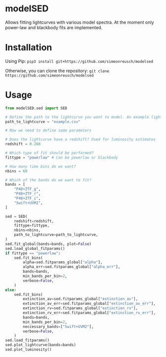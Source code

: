 # modelSED

Allows fitting lightcurves with various model spectra. At the moment only power-law and blackbody fits are implemented.

# Installation
Using Pip: ```pip3 install git+https://github.com/simeonreusch/modelsed```

Otherwise, you can clone the repository: ```git clone https://github.com/simeonreusch/modelsed```

# Usage
```python
from modelSED.sed import SED

# Define the path to the lightcurve you want to model. An example lightcurve is located at https://github.com/simeonreusch/modelSED/blob/master/modelSED/data/lightcurves/example.csv
path_to_lightcurve = "example.csv"

# Now we need to define some parameters

# Does the lightcurve have a redshift? Used for luminosity estimates
redshift = 0.266

# Which type of fit should be performed?
fittype = "powerlaw" # Can be powerlaw or blackbody

# How many time bins do we want?
nbins = 60

# Which of the bands do we want to fit?
bands = [
    "P48+ZTF_g",
    "P48+ZTF_r",
    "P48+ZTF_i",
    "Swift+UVM2",
]

sed = SED(
    redshift=redshift,
    fittype=fittype,
    nbins=nbins,
    path_to_lightcurve=path_to_lightcurve,
)
sed.fit_global(bands=bands, plot=False)
sed.load_global_fitparams()
if fittype == "powerlaw":
    sed.fit_bins(
        alpha=sed.fitparams_global["alpha"],
        alpha_err=sed.fitparams_global["alpha_err"],
        bands=bands,
        min_bands_per_bin=2,
        verbose=False,
    )
else:
    sed.fit_bins(
        extinction_av=sed.fitparams_global["extinction_av"],
        extinction_av_err=sed.fitparams_global["extinction_av_err"],
        extinction_rv=sed.fitparams_global["extinction_rv"],
        extinction_rv_err=sed.fitparams_global["extinction_rv_err"],
        bands=bands,
        min_bands_per_bin=2,
        neccessary_bands=["Swift+UVM2"],
        verbose=False,
    )
sed.load_fitparams()
sed.plot_lightcurve(bands=bands)
sed.plot_luminosity()
```
